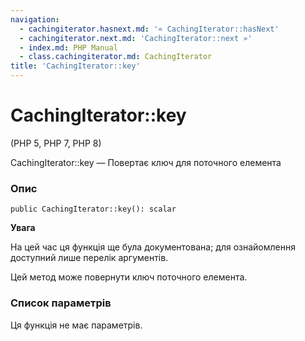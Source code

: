 ```yaml
---
navigation:
  - cachingiterator.hasnext.md: '« CachingIterator::hasNext'
  - cachingiterator.next.md: 'CachingIterator::next »'
  - index.md: PHP Manual
  - class.cachingiterator.md: CachingIterator
title: 'CachingIterator::key'
---
```

# CachingIterator::key

(PHP 5, PHP 7, PHP 8)

CachingIterator::key — Повертає ключ для поточного елемента

### Опис

```methodsynopsis
public CachingIterator::key(): scalar
```

**Увага**

На цей час ця функція ще була документована; для ознайомлення доступний лише перелік аргументів.

Цей метод може повернути ключ поточного елемента.

### Список параметрів

Ця функція не має параметрів.
